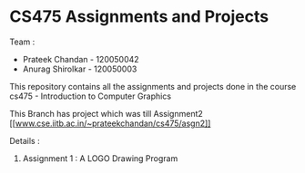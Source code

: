 CS475 Assignments and Projects
=============================

Team :
* Prateek Chandan - 120050042
* Anurag Shirolkar - 120050003

This repository contains all the assignments and projects done in the course cs475 - Introduction to Computer Graphics 

This Branch has project which was till Assignment2
[[www.cse.iitb.ac.in/~prateekchandan/cs475/asgn2]]

Details :
1. Assignment 1 : A LOGO Drawing Program
